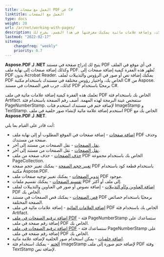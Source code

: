 ```yaml
---
title: العمل مع صفحات PDF في C#
linktitle: العمل مع الصفحات
type: docs
weight: 20
url: /ar/net/working-with-pages/
description: كيفية إضافة صفحات، وإضافة رؤوس وتذييلات، وإضافة علامات مائية يمكنك معرفتها في هذا القسم. يشرح لك Aspose.PDF لـ .NET جميع التفاصيل حول هذا الموضوع.
lastmod: "2022-02-17"
sitemap:
    changefreq: "weekly"
    priority: 0.7
---
```

<script type="application/ld+json">
{
    "@context": "https://schema.org",
    "@type": "TechArticle",
    "headline": "العمل مع صفحات PDF في C#",
    "alternativeHeadline": "كيفية العمل مع صفحات PDF",
    "author": {
        "@type": "Person",
        "name":"أناستازيا هولوب",
        "givenName": "أناستازيا",
        "familyName": "هولوب",
        "url":"https://www.linkedin.com/in/anastasiia-holub-750430225/"
    },
    "genre": "توليد وثيقة PDF",
    "keywords": "pdf, c#, صفحة pdf, إضافة صفحة pdf, إضافة رقم الصفحة, تدوير الصفحة, حذف الصفحة",
    "wordcount": "302",
    "proficiencyLevel":"مبتدئ",
    "publisher": {
        "@type": "Organization",
        "name": "فريق وثائق Aspose.PDF",
        "url": "https://products.aspose.com/pdf",
        "logo": "https://www.aspose.cloud/templates/aspose/img/products/pdf/aspose_pdf-for-net.svg",
        "alternateName": "Aspose",
        "sameAs": [
            "https://facebook.com/aspose.pdf/",
            "https://twitter.com/asposepdf",
            "https://www.youtube.com/channel/UCmV9sEg_QWYPi6BJJs7ELOg/featured",
            "https://www.linkedin.com/company/aspose",
            "https://stackoverflow.com/questions/tagged/aspose",
            "https://aspose.quora.com/",
            "https://aspose.github.io/"
        ],
        "contactPoint": [
            {
                "@type": "ContactPoint",
                "telephone": "+1 903 306 1676",
                "contactType": "sales",
                "areaServed": "US",
                "availableLanguage": "en"
            },
            {
                "@type": "ContactPoint",
                "telephone": "+44 141 628 8900",
                "contactType": "sales",
                "areaServed": "GB",
                "availableLanguage": "en"
            },
            {
                "@type": "ContactPoint",
                "telephone": "+61 2 8006 6987",
                "contactType": "sales",
                "areaServed": "AU",
                "availableLanguage": "en"
            }
        ]
    },
    "url": "/net/working-with-pages/",
    "mainEntityOfPage": {
        "@type": "WebPage",
        "@id": "/net/working-with-pages/"
    },
    "dateModified": "2022-02-04",
    "description": "كيفية إضافة صفحات، وإضافة رؤوس وتذييلات، وإضافة علامات مائية يمكنك معرفتها في هذا القسم. يشرح لك Aspose.PDF لـ .NET جميع التفاصيل حول هذا الموضوع."
}
</script>
**Aspose.PDF لـ .NET** يتيح لك إدراج صفحة في مستند PDF في أي موقع في الملف وكذلك إضافة صفحات إلى نهاية ملف PDF. تُظهر هذه الفقرة كيفية إضافة صفحات إلى PDF بدون Acrobat Reader.
يمكنك إضافة نص أو صور في الرؤوس والتذييلات لملف PDF الخاص بك، واختيار رؤوس مختلفة في مستندك باستخدام مكتبة C# من Aspose.
كذلك، جرب قص الصفحات في مستند PDF برمجيًا باستخدام C#.

تعلمك هذه الفقرة كيفية إضافة علامات مائية في ملف PDF الخاص بك باستخدام فئة Artifact. ستفحص عينة البرمجة لهذه المهمة.
أضف رقم الصفحة باستخدام فئة PageNumberStamp. لإضافة ختم في مستندك استخدم فئات ImageStamp و TextStamp. استخدم إضافة علامة مائية لإنشاء صور خلفية في ملف PDF الخاص بك مع **Aspose.PDF لـ .NET**.

أنت قادر على القيام بما يلي:

- [إضافة صفحات](/pdf/ar/net/add-pages/) - إضافة صفحات في الموقع المطلوب أو إلى نهاية ملف PDF وحذف صفحة من مستندك.
- [نقل الصفحات](/pdf/ar/net/move-pages/) - نقل الصفحات من مستند إلى آخر.
- [نقل الصفحات](/pdf/ar/net/move-pages/) - نقل الصفحات من مستند إلى آخر.
- [حذف الصفحات](/pdf/ar/net/delete-pages/) - حذف صفحة من ملف PDF الخاص بك باستخدام مجموعة PageCollection.
- [تغيير حجم الصفحة](/pdf/ar/net/change-page-size/) - يمكنك تغيير حجم صفحة PDF باستخدام قطعة كود باستخدام مكتبة Aspose.PDF.
- [تدوير الصفحات](/pdf/ar/net/rotate-pages/) - يمكنك تغيير توجيه صفحات ملف PDF موجود.
- [تقسيم الصفحات](/pdf/ar/net/split-document/) - يمكنك تقسيم ملفات PDF إلى ملف أو أكثر.
- [إضافة العناوين و/أو التذييلات](/pdf/ar/net/add-headers-and-footers-of-pdf-file/) - إضافة نصوص أو صور في العناوين والتذييلات لملف PDF الخاص بك.
- [قص الصفحات](/pdf/ar/net/crop-pages/) - يمكنك قص الصفحات في مستند PDF برمجيًا باستخدام خصائص الصفحة المختلفة.
- [إضافة العلامات المائية](/pdf/ar/net/add-watermarks/) - إضافة علامات مائية في ملف PDF الخاص بك باستخدام فئة Artifact.
- [إضافة ترقيم الصفحات في ملف PDF](/pdf/ar/net/add-page-number/) - فئة PageNumberStamp ستساعدك على إضافة رقم صفحة في ملف PDF الخاص بك.
- [إضافة ترقيم الصفحات في ملف PDF](/pdf/ar/net/add-page-number/) - ستساعدك فئة PageNumberStamp على إضافة رقم صفحة في ملف PDF الخاص بك.
- [إضافة خلفيات](/pdf/ar/net/add-backgrounds/) - يمكن استخدام صور الخلفية لإضافة علامة مائية.
- [الختم](/pdf/ar/net/stamping/) - يمكنك استخدام فئة ImageStamp لإضافة ختم صورة إلى ملف PDF وفئة TextStamp لإضافة نص.

